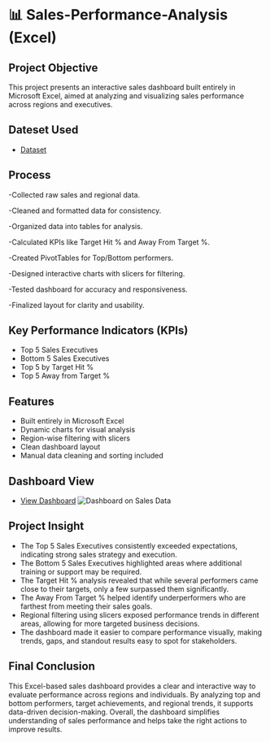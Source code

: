 # 📊 Sales-Performance-Analysis (Excel)
## Project Objective
This project presents an interactive sales dashboard built entirely in Microsoft Excel, aimed at analyzing and visualizing sales performance across regions and executives.

## Dateset Used
- <a href="https://github.com/shantijul4585/Data-Analysis-Dashboard/blob/main/Dashborad%20on%20Sales%20data.xlsm"> Dataset </a>

## Process
-Collected raw sales and regional data.

-Cleaned and formatted data for consistency.

-Organized data into tables for analysis.

-Calculated KPIs like Target Hit % and Away From Target %.

-Created PivotTables for Top/Bottom performers.

-Designed interactive charts with slicers for filtering.

-Tested dashboard for accuracy and responsiveness.

-Finalized layout for clarity and usability.

## Key Performance Indicators (KPIs)
- Top 5 Sales Executives
-  Bottom 5 Sales Executives
-  Top 5 by Target Hit %
-  Top 5 Away from Target %

## Features
- Built entirely in Microsoft Excel
- Dynamic charts for visual analysis
- Region-wise filtering with slicers
- Clean dashboard layout
- Manual data cleaning and sorting included

## Dashboard View
- <a href="https://github.com/shantijul4585/Data-Analysis-Dashboard/blob/main/Dashboard%20on%20Sales%20Data.png">View Dashboard</a>
![Dashboard on Sales Data](https://github.com/user-attachments/assets/d8c55f70-9ea1-4a5f-91b6-a109ab20c553)


## Project Insight
- The Top 5 Sales Executives consistently exceeded expectations, indicating strong sales strategy and execution.
- The Bottom 5 Sales Executives highlighted areas where additional training or support may be required.
- The Target Hit % analysis revealed that while several performers came close to their targets, only a few surpassed them significantly.
- The Away From Target % helped identify underperformers who are farthest from meeting their sales goals.
- Regional filtering using slicers exposed performance trends in different areas, allowing for more targeted business decisions.
- The dashboard made it easier to compare performance visually, making trends, gaps, and standout results easy to spot for stakeholders.

## Final Conclusion
This Excel-based sales dashboard provides a clear and interactive way to evaluate performance across regions and individuals. By analyzing top and bottom performers, target achievements, and regional trends, it supports data-driven decision-making. Overall, the dashboard simplifies understanding of sales performance and helps take the right actions to improve results.




